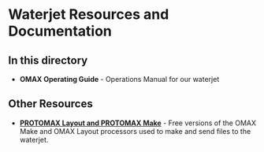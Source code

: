 # Waterjet Resources and Documentation

## In this directory
 * **OMAX Operating Guide** - Operations Manual for our waterjet

## Other Resources
 * **[PROTOMAX Layout and PROTOMAX Make](https://www.omax.com/libraries/omax/download/)** - Free versions of the OMAX Make and OMAX Layout processors used to make and send files to the waterjet. 
